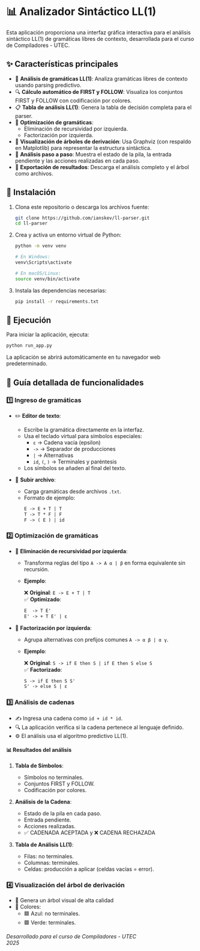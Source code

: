 # 📊 Analizador Sintáctico LL(1)

Esta aplicación proporciona una interfaz gráfica interactiva para el análisis sintáctico LL(1) de gramáticas libres de contexto, desarrollada para el curso de Compiladores - UTEC.

## ✨ Características principales

- 🧩 **Análisis de gramáticas LL(1)**: Analiza gramáticas libres de contexto usando parsing predictivo.
- 🔍 **Cálculo automático de FIRST y FOLLOW**: Visualiza los conjuntos FIRST y FOLLOW con codificación por colores.
- 📋 **Tabla de análisis LL(1)**: Genera la tabla de decisión completa para el parser.
- 🔄 **Optimización de gramáticas**:
  - Eliminación de recursividad por izquierda.
  - Factorización por izquierda.
- 🌳 **Visualización de árboles de derivación**: Usa Graphviz (con respaldo en Matplotlib) para representar la estructura sintáctica.
- 🔢 **Análisis paso a paso**: Muestra el estado de la pila, la entrada pendiente y las acciones realizadas en cada paso.
- 💾 **Exportación de resultados**: Descarga el análisis completo y el árbol como archivos.

## 🚀 Instalación

1. Clona este repositorio o descarga los archivos fuente:
   ```bash
   git clone https://github.com/ianskev/ll-parser.git
   cd ll-parser
   ```

2. Crea y activa un entorno virtual de Python:
   ```bash
   python -m venv venv

   # En Windows:
   venv\Scripts\activate

   # En macOS/Linux:
   source venv/bin/activate
   ```

3. Instala las dependencias necesarias:
   ```bash
   pip install -r requirements.txt
   ```

## 🏁 Ejecución

Para iniciar la aplicación, ejecuta:
```bash
python run_app.py
``` 
La aplicación se abrirá automáticamente en tu navegador web predeterminado.

## 📘 Guía detallada de funcionalidades

### 1️⃣ Ingreso de gramáticas

- ✏️ **Editor de texto**:
  - Escribe la gramática directamente en la interfaz.
  - Usa el teclado virtual para símbolos especiales:
    - `ε` → Cadena vacía (epsilon)
    - `->` → Separador de producciones
    - `|` → Alternativas
    - `id`, `(`, `)` → Terminales y paréntesis
  - Los símbolos se añaden al final del texto.

- 📁 **Subir archivo**:
  - Carga gramáticas desde archivos `.txt`.
  - Formato de ejemplo:
    ```txt
    E -> E + T | T
    T -> T * F | F
    F -> ( E ) | id
    ```

### 2️⃣ Optimización de gramáticas

- 🔄 **Eliminación de recursividad por izquierda**:
  - Transforma reglas del tipo `A -> A α | β` en forma equivalente sin recursión.
  - **Ejemplo**:

    ❌ **Original**: `E -> E + T | T`  
    ✅ **Optimizado**:
    ```txt
    E  -> T E'
    E' -> + T E' | ε
    ```

- 🔀 **Factorización por izquierda**:
  - Agrupa alternativas con prefijos comunes `A -> α β | α γ`.
  - **Ejemplo**:

    ❌ **Original**: `S -> if E then S | if E then S else S`  
    ✅ **Factorizado**:
    ```txt
    S -> if E then S S'
    S' -> else S | ε
    ```

### 3️⃣ Análisis de cadenas

- ✍️ Ingresa una cadena como `id + id * id`.
- 🔍 La aplicación verifica si la cadena pertenece al lenguaje definido.
- ⚙️ El análisis usa el algoritmo predictivo LL(1).

#### 📊 Resultados del análisis

1. **Tabla de Símbolos**:
   - Símbolos no terminales.
   - Conjuntos FIRST y FOLLOW.
   - Codificación por colores.

2. **Análisis de la Cadena**:
   - Estado de la pila en cada paso.
   - Entrada pendiente.
   - Acciones realizadas.
   - ✅ CADENADA ACEPTADA y ❌ CADENA RECHAZADA

3. **Tabla de Análisis LL(1)**:
   - Filas: no terminales.
   - Columnas: terminales.
   - Celdas: producción a aplicar (celdas vacías = error).

### 4️⃣ Visualización del árbol de derivación

- 🌳 Genera un árbol visual de alta calidad
- 🎨 Colores:
  - 🟦 Azul: no terminales.
  - 🟩 Verde: terminales.


*Desarrollado para el curso de Compiladores - UTEC*  
*2025*  
